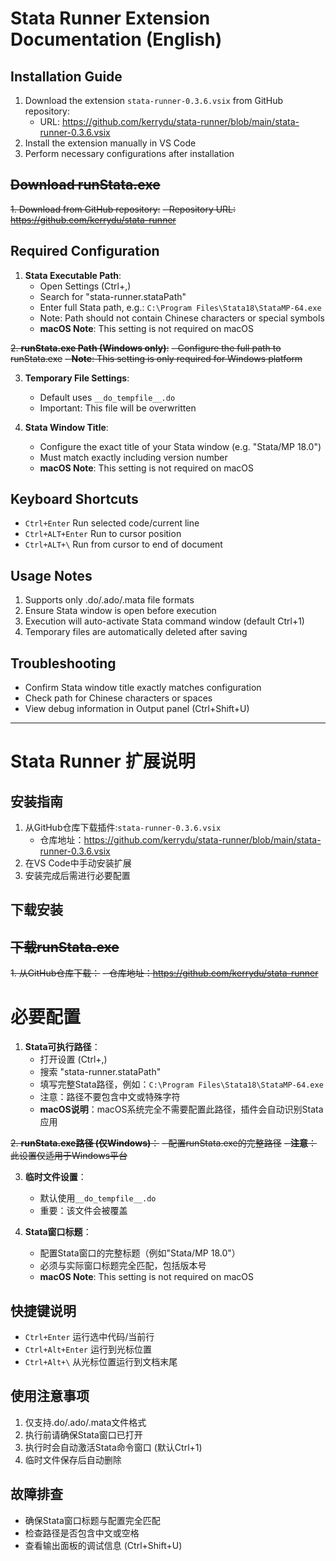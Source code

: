# Stata Runner Extension Documentation (English)

## Installation Guide
1. Download the extension `stata-runner-0.3.6.vsix` from GitHub repository:
   - URL: https://github.com/kerrydu/stata-runner/blob/main/stata-runner-0.3.6.vsix
2. Install the extension manually in VS Code
3. Perform necessary configurations after installation

## ~~Download runStata.exe~~
~~1. Download from GitHub repository:~~
   ~~- Repository URL: https://github.com/kerrydu/stata-runner~~

## Required Configuration
1. **Stata Executable Path**:
   - Open Settings (Ctrl+,)
   - Search for "stata-runner.stataPath"
   - Enter full Stata path, e.g.: `C:\Program Files\Stata18\StataMP-64.exe`
   - Note: Path should not contain Chinese characters or special symbols
   - **macOS Note**: This setting is not required on macOS

~~2. **runStata.exe Path (Windows only)**:~~
   ~~- Configure the full path to runStata.exe~~
   ~~- **Note**: This setting is only required for Windows platform~~

3. **Temporary File Settings**:
   - Default uses `__do_tempfile__.do`
   - Important: This file will be overwritten

4. **Stata Window Title**:
   - Configure the exact title of your Stata window (e.g. "Stata/MP 18.0")
   - Must match exactly including version number
   - **macOS Note**: This setting is not required on macOS

## Keyboard Shortcuts
- `Ctrl+Enter` Run selected code/current line
- `Ctrl+ALT+Enter` Run to cursor position
- `Ctrl+ALT+\` Run from cursor to end of document

## Usage Notes
1. Supports only .do/.ado/.mata file formats
2. Ensure Stata window is open before execution
3. Execution will auto-activate Stata command window (default Ctrl+1)
4. Temporary files are automatically deleted after saving

## Troubleshooting
- Confirm Stata window title exactly matches configuration
- Check path for Chinese characters or spaces
- View debug information in Output panel (Ctrl+Shift+U)

---

# Stata Runner 扩展说明

## 安装指南
1. 从GitHub仓库下载插件:`stata-runner-0.3.6.vsix`
   - 仓库地址：https://github.com/kerrydu/stata-runner/blob/main/stata-runner-0.3.6.vsix
2. 在VS Code中手动安装扩展
3. 安装完成后需进行必要配置

## 下载安装

## ~~下载runStata.exe~~
~~1. 从GitHub仓库下载：~~
   ~~- 仓库地址：https://github.com/kerrydu/stata-runner~~

# 必要配置
1. **Stata可执行路径**：
   - 打开设置 (Ctrl+,)
   - 搜索 "stata-runner.stataPath"
   - 填写完整Stata路径，例如：`C:\Program Files\Stata18\StataMP-64.exe`
   - 注意：路径不要包含中文或特殊字符
   - **macOS说明**：macOS系统完全不需要配置此路径，插件会自动识别Stata应用

~~2. **runStata.exe路径 (仅Windows)**：~~
   ~~- 配置runStata.exe的完整路径~~
   ~~- **注意**：此设置仅适用于Windows平台~~

3. **临时文件设置**：
   - 默认使用`__do_tempfile__.do`
   - 重要：该文件会被覆盖

4. **Stata窗口标题**：
   - 配置Stata窗口的完整标题（例如"Stata/MP 18.0"）
   - 必须与实际窗口标题完全匹配，包括版本号
   - **macOS Note**: This setting is not required on macOS

## 快捷键说明
- `Ctrl+Enter` 运行选中代码/当前行
- `Ctrl+Alt+Enter` 运行到光标位置
- `Ctrl+Alt+\` 从光标位置运行到文档末尾

## 使用注意事项
1. 仅支持.do/.ado/.mata文件格式
2. 执行前请确保Stata窗口已打开
3. 执行时会自动激活Stata命令窗口 (默认Ctrl+1)
4. 临时文件保存后自动删除

## 故障排查
- 确保Stata窗口标题与配置完全匹配
- 检查路径是否包含中文或空格
- 查看输出面板的调试信息 (Ctrl+Shift+U)